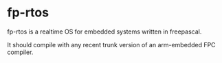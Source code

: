 fp-rtos
=======

fp-rtos is a realtime OS for embedded systems written in freepascal.

It should compile with any recent trunk version of an arm-embedded FPC compiler.
